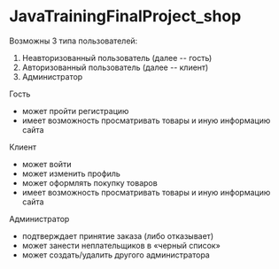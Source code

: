 # JavaTrainingFinalProject_shop
Возможны 3 типа пользователей:
1. Неавторизованный  пользователь (далее -- гость)
2. Авторизованный пользователь (далее -- клиент)
3. Администратор

Гость
- может пройти регистрацию
- имеет возможность просматривать товары и иную информацию сайта

Клиент
- может войти
- может изменить профиль
- может оформлять покупку товаров
- имеет возможность просматривать товары и иную информацию сайта

Администратор
- подтверждает принятие заказа (либо отказывает)
- может занести неплательщиков в «черный список»
- может создать/удалить другого администратора
